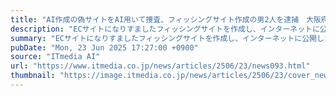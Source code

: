 ```yaml
---
title: "AI作成の偽サイトをAI用いて捜査、フィッシングサイト作成の男2人を逮捕　大阪府警"
description: "ECサイトになりすましたフィッシングサイトを作成し、インターネットに公開したなどとして、大阪府警サイバー犯罪捜査課は不正アクセス禁止法違反の疑いで2人を逮捕したと発表した。"
summary: "ECサイトになりすましたフィッシングサイトを作成し、インターネットに公開したなどとして、大阪府警サイバー犯罪捜査課は不正アクセス禁止法違反の疑いで2人を逮捕したと発表した。"
pubDate: "Mon, 23 Jun 2025 17:27:00 +0900"
source: "ITmedia AI"
url: "https://www.itmedia.co.jp/news/articles/2506/23/news093.html"
thumbnail: "https://image.itmedia.co.jp/news/articles/2506/23/cover_news093.jpg"
---
```


